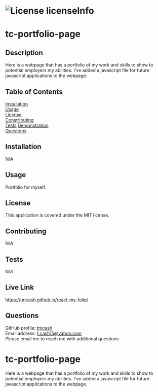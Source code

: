 # ![License licenseInfo](https://img.shields.io/badge/License-MIT-yellow.svg)  
# tc-portfolio-page
## Description
Here is a webpage that has a portfolio of my work and skills to show to potential employers my abilities. I've added a javascript file for future javascript applications to the webpage.
## Table of Contents
[Installation](#installation)  
[Usage](#usage)  
[License](#license)  
[Constributing](#contributing)  
[Tests](#tests)
[Demonstration](#demonstration)  
[Questions](#questions)
## Installation
N/A
## Usage
Portfolio for myself.
## License
This application is covered under the MIT license.
## Contributing
N/A
## Tests
N/A
## Live Link
https://tmcash.github.io/react-my-folio/



## Questions
GitHub profile: [tmcash](https://www.github.com/tmcash)    
Email address: t.cash15@yahoo.com  
Please email me to reach me with additional questions


# tc-portfolio-page
Here is a webpage that has a portfolio of my work and skills to show to potential employers my abilities. I've added a javascript file for future javascript applications to the webpage.